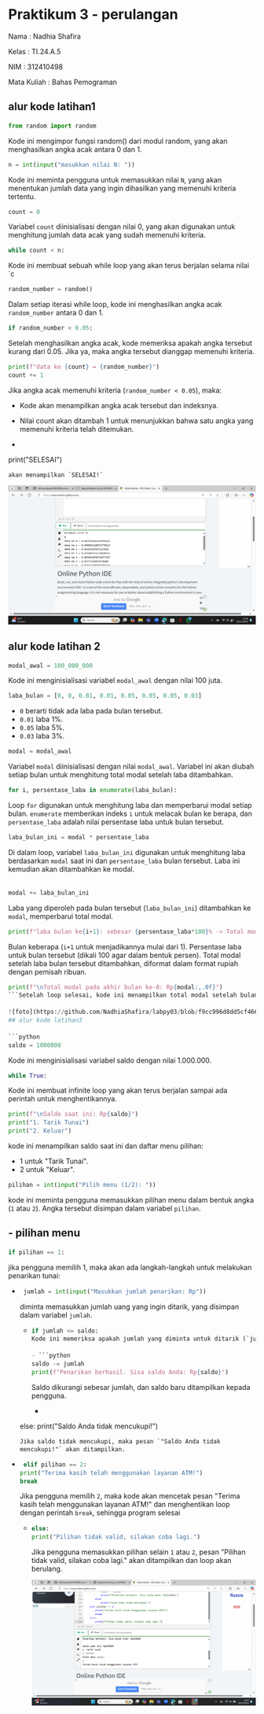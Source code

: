 # Praktikum 3 - perulangan

Nama : Nadhia Shafira

Kelas : TI.24.A.5

NIM : 312410498

Mata Kuliah : Bahas Pemograman

## alur kode latihan1

```python
from random import random
```
Kode ini mengimpor fungsi random() dari modul random, yang akan menghasilkan angka acak antara 0 dan 1.

```python
n = int(input("masukkan nilai N: "))
```
Kode ini meminta pengguna untuk memasukkan nilai `N`, yang akan menentukan jumlah data yang ingin dihasilkan yang memenuhi kriteria tertentu.

```python
count = 0
```
Variabel `count` diinisialisasi dengan nilai 0, yang akan digunakan untuk menghitung jumlah data acak yang sudah memenuhi kriteria.

```python
while count < n:
```
Kode ini membuat sebuah while loop yang akan terus berjalan selama nilai `c

```python
random_number = random()
```
Dalam setiap iterasi while loop, kode ini menghasilkan angka acak `random_number` antara 0 dan 1.

```python
if random_number < 0.05:
```
Setelah menghasilkan angka acak, kode memeriksa apakah angka tersebut kurang dari 0.05. Jika ya, maka angka tersebut dianggap memenuhi kriteria.

```python
print(f"data ke {count} = {random_number}")
count += 1
```
Jika angka acak memenuhi kriteria (`random_number < 0.05`), maka:

- Kode akan menampilkan angka acak tersebut dan indeksnya.
- Nilai count akan ditambah 1 untuk menunjukkan bahwa satu angka yang memenuhi kriteria telah ditemukan.

- ```python
print("SELESAI")
```
akan menampilkan `SELESAI!`
```
![foto](https://github.com/NadhiaShafira/labpy03/blob/4247221e4156a7de4789180e7031de52b19893f1/Cuplikan%20layar%202024-11-05%20213017.png)

## alur kode latihan 2

```python
modal_awal = 100_000_000
```
Kode ini menginisialisasi variabel `modal_awal` dengan nilai 100 juta.

```python
laba_bulan = [0, 0, 0.01, 0.01, 0.05, 0.05, 0.05, 0.03]
```
- `0` berarti tidak ada laba pada bulan tersebut.
- `0.01` laba 1%.
- `0.05` laba 5%.
- `0.03` laba 3%.

```python
modal = modal_awal
```
Variabel `modal` diinisialisasi dengan nilai `modal_awal`. Variabel ini akan diubah setiap bulan untuk menghitung total modal setelah laba ditambahkan.

```python
for i, persentase_laba in enumerate(laba_bulan):
```

Loop `for` digunakan untuk menghitung laba dan memperbarui modal setiap bulan. `enumerate` memberikan indeks `i` untuk melacak bulan ke berapa, dan `persentase_laba` adalah nilai persentase laba untuk bulan tersebut.

```python
laba_bulan_ini = modal * persentase_laba
```

Di dalam loop, variabel `laba_bulan_ini` digunakan untuk menghitung laba berdasarkan `modal` saat ini dan `persentase_laba` bulan tersebut. Laba ini kemudian akan ditambahkan ke modal.
```python

modal += laba_bulan_ini
```
Laba yang diperoleh pada bulan tersebut (`laba_bulan_ini`) ditambahkan ke `modal`, memperbarui total modal.

```python
print(f"laba bulan ke{i+1}: sebesar {persentase_laba*100}% -> Total modal: Rp{modal:,.0f}")
```

Bulan keberapa (`i+1` untuk menjadikannya mulai dari 1).
Persentase laba untuk bulan tersebut (dikali 100 agar dalam bentuk persen).
Total modal setelah laba bulan tersebut ditambahkan, diformat dalam format rupiah dengan pemisah ribuan.

```python
print(f"\nTotal modal pada akhir bulan ke-8: Rp{modal:,.0f}")
```Setelah loop selesai, kode ini menampilkan total modal setelah bulan ke-8, diformat dengan pemisah ribuan untuk tampilan yang lebih mudah dibaca.

![foto](https://github.com/NadhiaShafira/labpy03/blob/f9cc996d8dd5cf466f5d617e636431f47f9c782c/Cuplikan%20layar%202024-11-05%20225819.png)
## alur kode latihan3

```python
saldo = 1000000
```
Kode ini menginisialisasi variabel saldo dengan nilai 1.000.000. 

```python
while True:
```
Kode ini membuat infinite loop yang akan terus berjalan sampai ada perintah untuk menghentikannya.

```python
print(f"\nSaldo saat ini: Rp{saldo}")
print("1. Tarik Tunai")
print("2. Keluar")
```
 kode ini menampilkan saldo saat ini dan daftar menu pilihan:

 - 1 untuk "Tarik Tunai".
 - 2 untuk "Keluar".

  ```python
pilihan = int(input("Pilih menu (1/2): "))
```
kode ini meminta pengguna memasukkan pilihan menu dalam bentuk angka (`1` atau `2`). Angka tersebut disimpan dalam variabel `pilihan`.

## - pilihan menu

```python
if pilihan == 1:
```
jika pengguna memilih 1, maka akan ada langkah-langkah untuk melakukan penarikan tunai:
 - ```python
    jumlah = int(input("Masukkan jumlah penarikan: Rp"))
    ```
    diminta memasukkan jumlah uang yang ingin ditarik, yang  disimpan dalam variabel `jumlah`.
   - ```python
     if jumlah <= saldo:
     Kode ini memeriksa apakah jumlah yang diminta untuk ditarik (`jumlah`) kurang dari atau sama dengan saldo saat ini.

     - ```python
     saldo -= jumlah
     print(f"Penarikan berhasil. Sisa saldo Anda: Rp{saldo}")
     ```
     Saldo dikurangi sebesar jumlah, dan saldo baru ditampilkan kepada pengguna.
      - ```python
    else:
    print("Saldo Anda tidak mencukupi!")
      ```
    Jika saldo tidak mencukupi, maka pesan `"Saldo Anda tidak mencukupi!"` akan ditampilkan.
  - ```python
     elif pilihan == 2:
    print("Terima kasih telah menggunakan layanan ATM!")
    break
    ```
    Jika pengguna memilih `2`, maka kode akan mencetak pesan "Terima kasih telah menggunakan layanan ATM!" dan menghentikan loop dengan perintah `break`, sehingga program selesai
    - ```python
      else:
      print("Pilihan tidak valid, silakan coba lagi.")
      ```
       Jika pengguna memasukkan pilihan selain `1` atau `2`, pesan "Pilihan tidak valid, silakan coba lagi." akan ditampilkan dan loop akan berulang.

      ![foto](https://github.com/NadhiaShafira/labpy03/blob/2a9f788e6885859388ed5658e549471bf67e3051/Cuplikan%20layar%202024-11-05%20224645.png) 


